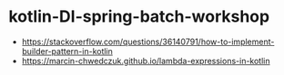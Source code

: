 # kotlin-DI-spring-batch-workshop

* https://stackoverflow.com/questions/36140791/how-to-implement-builder-pattern-in-kotlin
* https://marcin-chwedczuk.github.io/lambda-expressions-in-kotlin